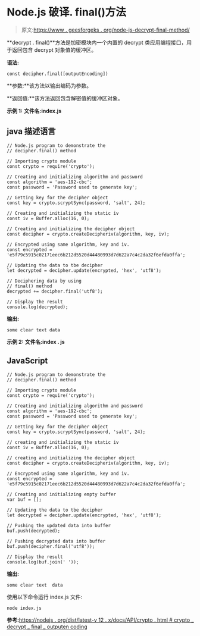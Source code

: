 # Node.js 破译. final()方法

> 原文:[https://www . geesforgeks . org/node-js-decrypt-final-method/](https://www.geeksforgeeks.org/node-js-decipher-final-method/)

**decrypt . final()**方法是加密模块内一个内置的 decrypt 类应用编程接口，用于返回包含 decrypt 对象值的缓冲区。

**语法:**

```
const decipher.final([outputEncoding])
```

**参数:**该方法以输出编码为参数。

**返回值:**该方法返回包含解密值的缓冲区对象。

**示例 1:** **文件名:index.js**

## java 描述语言

```
// Node.js program to demonstrate the
// decipher.final() method

// Importing crypto module
const crypto = require('crypto');

// Creating and initializing algorithm and password
const algorithm = 'aes-192-cbc';
const password = 'Password used to generate key';

// Getting key for the decipher object
const key = crypto.scryptSync(password, 'salt', 24);

// Creating and initializing the static iv
const iv = Buffer.alloc(16, 0);

// Creating and initializing the decipher object
const decipher = crypto.createDecipheriv(algorithm, key, iv);

// Encrypted using same algorithm, key and iv.
const encrypted =
'e5f79c5915c02171eec6b212d5520d44480993d7d622a7c4c2da32f6efda0ffa';

// Updating the data to tbe decipher 
let decrypted = decipher.update(encrypted, 'hex', 'utf8');

// Deciphering data by using
// final() method
decrypted += decipher.final('utf8');

// Display the result
console.log(decrypted);
```

**输出:**

```
some clear text data
```

**示例 2:** **文件名:index . js**

## JavaScript

```
// Node.js program to demonstrate the
// decipher.final() method

// Importing crypto module
const crypto = require('crypto');

// Creating and initializing algorithm and password
const algorithm = 'aes-192-cbc';
const password = 'Password used to generate key';

// Getting key for the decipher object
const key = crypto.scryptSync(password, 'salt', 24);

// creating and initializing the static iv
const iv = Buffer.alloc(16, 0);

// creating and initializing the decipher object
const decipher = crypto.createDecipheriv(algorithm, key, iv);

// Encrypted using same algorithm, key and iv.
const encrypted =
'e5f79c5915c02171eec6b212d5520d44480993d7d622a7c4c2da32f6efda0ffa';

// Creating and initializing empty buffer
var buf = [];

// Updating the data to tbe decipher
let decrypted = decipher.update(encrypted, 'hex', 'utf8');

// Pushing the updated data into buffer
buf.push(decrypted);

// Pushing decrypted data into buffer
buf.push(decipher.final('utf8'));

// Display the result
console.log(buf.join(' '));
```

**输出:**

```
some clear text  data
```

使用以下命令运行 index.js 文件:

```
node index.js
```

**参考:**[https://nodejs . org/dist/latest-v 12 . x/docs/API/crypto . html # crypto _ decrypt _ final _ outputen coding](https://nodejs.org/dist/latest-v12.x/docs/api/crypto.html#crypto_decipher_final_outputencoding)